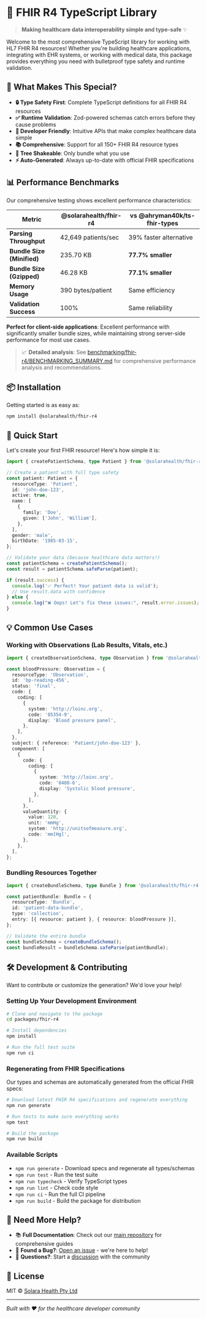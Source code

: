 # 🏥 FHIR R4 TypeScript Library

> **Making healthcare data interoperability simple and type-safe** ✨

Welcome to the most comprehensive TypeScript library for working with HL7 FHIR R4 resources! Whether you're building healthcare applications, integrating with EHR systems, or working with medical data, this package provides everything you need with bulletproof type safety and runtime validation.

## 🎯 What Makes This Special?

- **🔒 Type Safety First**: Complete TypeScript definitions for all FHIR R4 resources
- **✅ Runtime Validation**: Zod-powered schemas catch errors before they cause problems
- **🚀 Developer Friendly**: Intuitive APIs that make complex healthcare data simple
- **📚 Comprehensive**: Support for all 150+ FHIR R4 resource types
- **🌳 Tree Shakeable**: Only bundle what you use
- **⚡ Auto-Generated**: Always up-to-date with official FHIR specifications

## 📊 Performance Benchmarks

Our comprehensive testing shows excellent performance characteristics:

| Metric                     | @solarahealth/fhir-r4 | vs @ahryman40k/ts-fhir-types |
| -------------------------- | --------------------- | ---------------------------- |
| **Parsing Throughput**     | 42,649 patients/sec   | 39% faster alternative       |
| **Bundle Size (Minified)** | 235.70 KB             | **77.7% smaller**            |
| **Bundle Size (Gzipped)**  | 46.28 KB              | **77.1% smaller**            |
| **Memory Usage**           | 390 bytes/patient     | Same efficiency              |
| **Validation Success**     | 100%                  | Same reliability             |

**Perfect for client-side applications**: Excellent performance with significantly smaller bundle sizes, while maintaining strong server-side performance for most use cases.

> 📈 **Detailed analysis**: See [benchmarking/fhir-r4/BENCHMARKING_SUMMARY.md](https://github.com/SolaraHealthAU/fhir/blob/main/benchmarking/fhir-r4/BENCHMARKING_SUMMARY.md) for comprehensive performance analysis and recommendations.

## 📦 Installation

Getting started is as easy as:

```bash
npm install @solarahealth/fhir-r4
```

## 🚀 Quick Start

Let's create your first FHIR resource! Here's how simple it is:

```typescript
import { createPatientSchema, type Patient } from '@solarahealth/fhir-r4';

// Create a patient with full type safety
const patient: Patient = {
  resourceType: 'Patient',
  id: 'john-doe-123',
  active: true,
  name: [
    {
      family: 'Doe',
      given: ['John', 'William'],
    },
  ],
  gender: 'male',
  birthDate: '1985-03-15',
};

// Validate your data (because healthcare data matters!)
const patientSchema = createPatientSchema();
const result = patientSchema.safeParse(patient);

if (result.success) {
  console.log('✅ Perfect! Your patient data is valid');
  // Use result.data with confidence
} else {
  console.log("❌ Oops! Let's fix these issues:", result.error.issues);
}
```

## 💡 Common Use Cases

### Working with Observations (Lab Results, Vitals, etc.)

```typescript
import { createObservationSchema, type Observation } from '@solarahealth/fhir-r4';

const bloodPressure: Observation = {
  resourceType: 'Observation',
  id: 'bp-reading-456',
  status: 'final',
  code: {
    coding: [
      {
        system: 'http://loinc.org',
        code: '85354-9',
        display: 'Blood pressure panel',
      },
    ],
  },
  subject: { reference: 'Patient/john-doe-123' },
  component: [
    {
      code: {
        coding: [
          {
            system: 'http://loinc.org',
            code: '8480-6',
            display: 'Systolic blood pressure',
          },
        ],
      },
      valueQuantity: {
        value: 120,
        unit: 'mmHg',
        system: 'http://unitsofmeasure.org',
        code: 'mm[Hg]',
      },
    },
  ],
};
```

### Bundling Resources Together

```typescript
import { createBundleSchema, type Bundle } from '@solarahealth/fhir-r4';

const patientBundle: Bundle = {
  resourceType: 'Bundle',
  id: 'patient-data-bundle',
  type: 'collection',
  entry: [{ resource: patient }, { resource: bloodPressure }],
};

// Validate the entire bundle
const bundleSchema = createBundleSchema();
const bundleResult = bundleSchema.safeParse(patientBundle);
```

## 🛠️ Development & Contributing

Want to contribute or customize the generation? We'd love your help!

### Setting Up Your Development Environment

```bash
# Clone and navigate to the package
cd packages/fhir-r4

# Install dependencies
npm install

# Run the full test suite
npm run ci
```

### Regenerating from FHIR Specifications

Our types and schemas are automatically generated from the official FHIR specs:

```bash
# Download latest FHIR R4 specifications and regenerate everything
npm run generate

# Run tests to make sure everything works
npm test

# Build the package
npm run build
```

### Available Scripts

- `npm run generate` - Download specs and regenerate all types/schemas
- `npm run test` - Run the test suite
- `npm run typecheck` - Verify TypeScript types
- `npm run lint` - Check code style
- `npm run ci` - Run the full CI pipeline
- `npm run build` - Build the package for distribution

## 📖 Need More Help?

- 📚 **Full Documentation**: Check out our [main repository](https://github.com/SolaraHealthAU/fhir) for comprehensive guides
- 🐛 **Found a Bug?**: [Open an issue](https://github.com/SolaraHealthAU/fhir/issues) - we're here to help!
- 💬 **Questions?**: Start a [discussion](https://github.com/SolaraHealthAU/fhir/discussions) with the community

## 📄 License

MIT © [Solara Health Pty Ltd](https://github.com/SolaraHealthAU)

---

_Built with ❤️ for the healthcare developer community_
